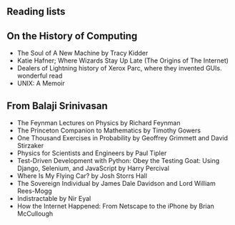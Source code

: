 
## Reading lists

## On the History of Computing

- The Soul of A New Machine by Tracy Kidder
- Katie Hafner; Where Wizards Stay Up Late (The Origins of The Internet)
- Dealers of Lightning history of Xerox Parc, where they invented GUIs. wonderful read
- UNIX: A Memoir

## From Balaji Srinivasan
- The Feynman Lectures on Physics by Richard Feynman
- The Princeton Companion to Mathematics by Timothy Gowers
- One Thousand Exercises in Probability by Geoffrey Grimmett and David Stirzaker
- Physics for Scientists and Engineers by Paul Tipler
- Test-Driven Development with Python: Obey the Testing Goat: Using Django, Selenium, and JavaScript by Harry Percival
- Where Is My Flying Car? by Josh Storrs Hall
- The Sovereign Individual by James Dale Davidson and Lord William Rees-Mogg
- Indistractable by Nir Eyal
- How the Internet Happened: From Netscape to the iPhone by Brian McCullough
